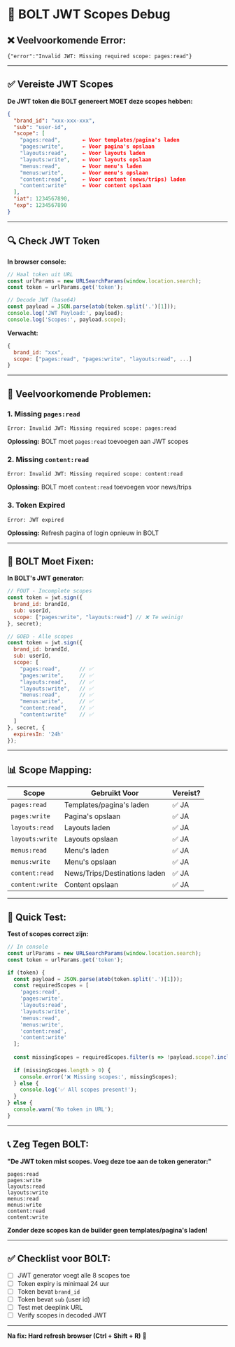 # 🔐 BOLT JWT Scopes Debug

## ❌ Veelvoorkomende Error:

```
{"error":"Invalid JWT: Missing required scope: pages:read"}
```

---

## ✅ Vereiste JWT Scopes

**De JWT token die BOLT genereert MOET deze scopes hebben:**

```json
{
  "brand_id": "xxx-xxx-xxx",
  "sub": "user-id",
  "scope": [
    "pages:read",       ← Voor templates/pagina's laden
    "pages:write",      ← Voor pagina's opslaan
    "layouts:read",     ← Voor layouts laden
    "layouts:write",    ← Voor layouts opslaan
    "menus:read",       ← Voor menu's laden
    "menus:write",      ← Voor menu's opslaan
    "content:read",     ← Voor content (news/trips) laden
    "content:write"     ← Voor content opslaan
  ],
  "iat": 1234567890,
  "exp": 1234567890
}
```

---

## 🔍 Check JWT Token

**In browser console:**

```javascript
// Haal token uit URL
const urlParams = new URLSearchParams(window.location.search);
const token = urlParams.get('token');

// Decode JWT (base64)
const payload = JSON.parse(atob(token.split('.')[1]));
console.log('JWT Payload:', payload);
console.log('Scopes:', payload.scope);
```

**Verwacht:**
```javascript
{
  brand_id: "xxx",
  scope: ["pages:read", "pages:write", "layouts:read", ...]
}
```

---

## 🐛 Veelvoorkomende Problemen:

### 1. Missing `pages:read`
```
Error: Invalid JWT: Missing required scope: pages:read
```

**Oplossing:** BOLT moet `pages:read` toevoegen aan JWT scopes

### 2. Missing `content:read`
```
Error: Invalid JWT: Missing required scope: content:read
```

**Oplossing:** BOLT moet `content:read` toevoegen voor news/trips

### 3. Token Expired
```
Error: JWT expired
```

**Oplossing:** Refresh pagina of login opnieuw in BOLT

---

## 🔧 BOLT Moet Fixen:

**In BOLT's JWT generator:**

```javascript
// FOUT - Incomplete scopes
const token = jwt.sign({
  brand_id: brandId,
  sub: userId,
  scope: ["pages:write", "layouts:read"] // ❌ Te weinig!
}, secret);

// GOED - Alle scopes
const token = jwt.sign({
  brand_id: brandId,
  sub: userId,
  scope: [
    "pages:read",      // ✅
    "pages:write",     // ✅
    "layouts:read",    // ✅
    "layouts:write",   // ✅
    "menus:read",      // ✅
    "menus:write",     // ✅
    "content:read",    // ✅
    "content:write"    // ✅
  ]
}, secret, {
  expiresIn: '24h'
});
```

---

## 📊 Scope Mapping:

| Scope | Gebruikt Voor | Vereist? |
|-------|---------------|----------|
| `pages:read` | Templates/pagina's laden | ✅ JA |
| `pages:write` | Pagina's opslaan | ✅ JA |
| `layouts:read` | Layouts laden | ✅ JA |
| `layouts:write` | Layouts opslaan | ✅ JA |
| `menus:read` | Menu's laden | ✅ JA |
| `menus:write` | Menu's opslaan | ✅ JA |
| `content:read` | News/Trips/Destinations laden | ✅ JA |
| `content:write` | Content opslaan | ✅ JA |

---

## 🚀 Quick Test:

**Test of scopes correct zijn:**

```javascript
// In console
const urlParams = new URLSearchParams(window.location.search);
const token = urlParams.get('token');

if (token) {
  const payload = JSON.parse(atob(token.split('.')[1]));
  const requiredScopes = [
    'pages:read',
    'pages:write',
    'layouts:read',
    'layouts:write',
    'menus:read',
    'menus:write',
    'content:read',
    'content:write'
  ];
  
  const missingScopes = requiredScopes.filter(s => !payload.scope?.includes(s));
  
  if (missingScopes.length > 0) {
    console.error('❌ Missing scopes:', missingScopes);
  } else {
    console.log('✅ All scopes present!');
  }
} else {
  console.warn('No token in URL');
}
```

---

## 📞 Zeg Tegen BOLT:

**"De JWT token mist scopes. Voeg deze toe aan de token generator:"**

```
pages:read
pages:write
layouts:read
layouts:write
menus:read
menus:write
content:read
content:write
```

**Zonder deze scopes kan de builder geen templates/pagina's laden!**

---

## ✅ Checklist voor BOLT:

- [ ] JWT generator voegt alle 8 scopes toe
- [ ] Token expiry is minimaal 24 uur
- [ ] Token bevat `brand_id`
- [ ] Token bevat `sub` (user id)
- [ ] Test met deeplink URL
- [ ] Verify scopes in decoded JWT

---

**Na fix: Hard refresh browser (Ctrl + Shift + R)** 🔄
